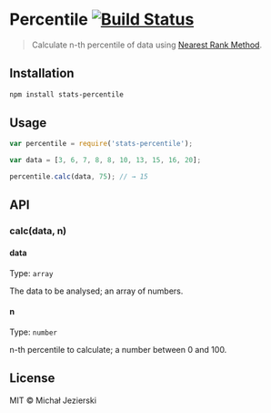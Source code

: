 # Percentile [![Build Status](https://travis-ci.org/msn0/stats-percentile.svg?branch=master)](http://travis-ci.org/msn0/stats-percentile)

> Calculate n-th percentile of data using [Nearest Rank Method](http://en.wikipedia.org/wiki/Percentile#The_Nearest_Rank_method).

## Installation

```sh
npm install stats-percentile
```

## Usage

```js
var percentile = require('stats-percentile');

var data = [3, 6, 7, 8, 8, 10, 13, 15, 16, 20];

percentile.calc(data, 75); // → 15
```

## API

### calc(data, n)

#### data

Type: `array`

The data to be analysed; an array of numbers.

#### n

Type: `number`

n-th percentile to calculate; a number between 0 and 100. 

## License
MIT &copy; Michał Jezierski
